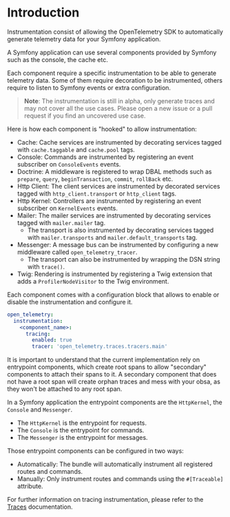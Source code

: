 # Introduction

Instrumentation consist of allowing the OpenTelemetry SDK to automatically generate telemetry data for your Symfony application.

A Symfony application can use several components provided by Symfony such as the console, the cache etc.

Each component require a specific instrumentation to be able to generate telemetry data.
Some of them require decoration to be instrumented, others require to listen to Symfony events or extra configuration.

> **Note**: The instrumentation is still in alpha, only generate traces and may not cover all the use cases.
> Please open a new issue or a pull request if you find an uncovered use case.

Here is how each component is "hooked" to allow instrumentation:

- Cache: Cache services are instrumented by decorating services tagged with `cache.taggable` and `cache.pool` tags.
- Console: Commands are instrumented by registering an event subscriber on `ConsoleEvents` events.
- Doctrine: A middleware is registered to wrap DBAL methods such as `prepare`, `query`, `beginTransaction`, `commit`, `rollBack` etc.
- Http Client: The client services are instrumented by decorated services tagged with `http_client.transport` or `http_client` tags.
- Http Kernel: Controllers are instrumented by registering an event subscriber on `KernelEvents` events.
- Mailer: The mailer services are instrumented by decorating services tagged with `mailer.mailer` tag.
  - The transport is also instrumented by decorating services tagged with `mailer.transports` and `mailer.default_transports` tag.
- Messenger: A message bus can be instrumented by configuring a new middleware called `open_telemetry_tracer`.
  - The transport can also be instrumented by wrapping the DSN string with `trace()`.
- Twig: Rendering is instrumented by registering a Twig extension that adds a `ProfilerNodeVisitor` to the Twig environment.

Each component comes with a configuration block that allows to enable or disable the instrumentation and configure it.

```yaml
open_telemetry:
  instrumentation:
    <component_name>:
      tracing:
        enabled: true
        tracer: 'open_telemetry.traces.tracers.main'
```

It is important to understand that the current implementation rely on entrypoint components, which create root spans to allow "secondary" components to attach their spans to it.
A secondary component that does not have a root span will create orphan traces and mess with your obsa, as they won't be attached to any root span.

In a Symfony application the entrypoint components are the `HttpKernel`, the `Console` and `Messenger`.

- The `HttpKernel` is the entrypoint for requests.
- The `Console` is the entrypoint for commands.
- The `Messenger` is the entrypoint for messages.

Those entrypoint components can be configured in two ways:

- Automatically: The bundle will automatically instrument all registered routes and commands.
- Manually: Only instrument routes and commands using the `#[Traceable]` attribute.

For further information on tracing instrumentation, please refer to the [Traces](/instrumentation/traces.md) documentation.
